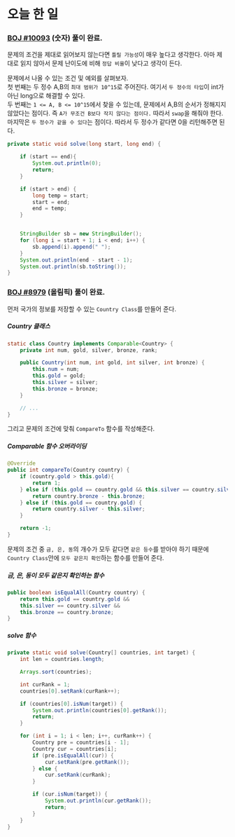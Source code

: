 # 오늘 한 일

### [BOJ #10093](https://www.acmicpc.net/problem/10093) (숫자) 풀이 완료.

문제의 조건을 제대로 읽어보지 않는다면 `틀릴 가능성`이 매우 높다고 생각한다. 아마 제대로 읽지 않아서 문제 난이도에 비해 `정답 비율`이 낮다고 생각이 든다.  

문제에서 나올 수 있는 조건 및 예외를 살펴보자.  
첫 번째는 두 정수 A,B의 `최대 범위가 10^15`로 주어진다. 여기서 `두 정수의 타입`이 int가 아닌 long으로 해결할 수 있다.  
두 번째는 `1 <= A, B <= 10^15`에서 찾을 수 있는데, 문제에서 A,B의 순서가 정해지지 않았다는 점이다. 즉 `A가 무조건 B보다 작지 않다는 점이다.` 따라서 `swap`을 해줘야 한다.  
마지막은 `두 정수가 같을 수 있다`는 점이다. 따라서 두 정수가 같다면 0을 리턴해주면 된다.

```java
private static void solve(long start, long end) {

    if (start == end){
        System.out.println(0);
        return;
    }

    if (start > end) {
        long temp = start;
        start = end;
        end = temp;
    }


    StringBuilder sb = new StringBuilder();
    for (long i = start + 1; i < end; i++) {
        sb.append(i).append(" ");
    }
    System.out.println(end - start - 1);
    System.out.println(sb.toString());
}
```

### [BOJ #8979](https://www.acmicpc.net/problem/8979) (올림픽) 풀이 완료.

먼저 국가의 정보를 저장할 수 있는 `Country Class`를 만들어 준다.

##### Country 클래스
```java
static class Country implements Comparable<Country> {
    private int num, gold, silver, bronze, rank;

    public Country(int num, int gold, int silver, int bronze) {
        this.num = num;
        this.gold = gold;
        this.silver = silver;
        this.bronze = bronze;
    }

    // ...
}
```

그리고 문제의 조건에 맞춰 `CompareTo` 함수를 작성해준다.

##### Comparable 함수 오버라이딩
```java
@Override
public int compareTo(Country country) {
    if (country.gold > this.gold){
        return 1;
    } else if (this.gold == country.gold && this.silver == country.silver) {
        return country.bronze - this.bronze;
    } else if (this.gold == country.gold) {
        return country.silver - this.silver;
    }

    return -1;
}
```

문제의 조건 중 `금, 은, 동`의 개수가 모두 같다면 `같은 등수`를 받아야 하기 때문에 `Country Class`안에 `모두 같은지 확인`하는 함수를 만들어 준다.

##### 금, 은, 동이 모두 같은지 확인하는 함수
```java
public boolean isEqualAll(Country country) {
    return this.gold == country.gold &&
    this.silver == country.silver &&
    this.bronze == country.bronze;
}
```

##### solve 함수
```java
private static void solve(Country[] countries, int target) {
    int len = countries.length;

    Arrays.sort(countries);

    int curRank = 1;
    countries[0].setRank(curRank++);

    if (countries[0].isNum(target)) {
        System.out.println(countries[0].getRank());
        return;
    }

    for (int i = 1; i < len; i++, curRank++) {
        Country pre = countries[i - 1];
        Country cur = countries[i];
        if (pre.isEqualAll(cur)) {
            cur.setRank(pre.getRank());
        } else {
            cur.setRank(curRank);
        }

        if (cur.isNum(target)) {
            System.out.println(cur.getRank());
            return;
        }
    }
}

```
